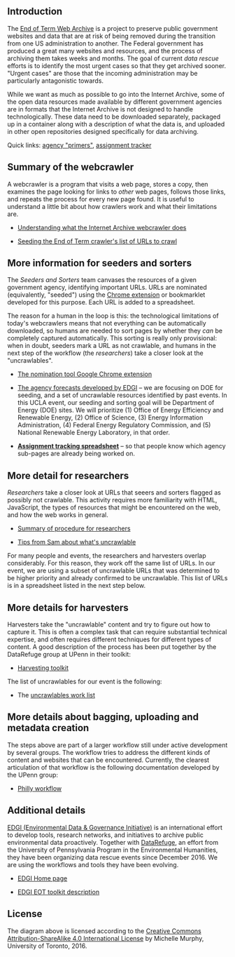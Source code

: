 Introduction
------------

The [End of Term Web Archive](http://digital2.library.unt.edu/nomination/eth2016/about/) is a project to preserve public government websites and data that are at risk of being removed during the transition from one US administration to another.  The Federal government has produced a great many websites and resources, and the process of archiving them takes weeks and months.  The goal of current _data rescue_ efforts is to identify the most urgent cases so that they get archived sooner.  "Urgent cases" are those that the incoming administration may be particularly antagonistic towards.

While we want as much as possible to go into the Internet Archive, some of the open data resources made available by different government agencies are in formats that the Internet Archive is not designed to handle technologically.  These data need to be downloaded separately, packaged up in a container along with a description of what the data is, and uploaded in other open repositories designed specifically for data archiving.

Quick links: [agency "primers"](https://envirodatagov.org/agency-forecasts/), [assignment tracker](https://docs.google.com/spreadsheets/d/10M1_AyyJFpBIDZ7s6VzVa98Tx8zJBIoJESLlHZkJ018/edit#gid=707149033)

Summary of the webcrawler
-------------------------

A webcrawler is a program that visits a web page, stores a copy, then examines the page looking for links to _other_ web pages, follows those links, and repeats the process for every new page found.  It is useful to understand a little bit about how crawlers work and what their limitations are.

* [Understanding what the Internet Archive webcrawler does](https://docs.google.com/document/d/1PeWefW2toThs-Pbw0CMv2us7wxQI0gRrP1LGuwMp_UQ/edit)

* [Seeding the End of Term crawler's list of URLs to crawl](https://docs.google.com/document/d/1qpuNCmBmu4KcsS_hE2srewcCiP4f9P5cCyDfHmsSAVU/edit)

More information for seeders and sorters
----------------------------------------

The _Seeders and Sorters_ team canvases the resources of a given government agency, identifying important URLs.  URLs are nominated (equivalently, "seeded") using the [Chrome extension](https://chrome.google.com/webstore/detail/nominationtool/abjpihafglmijnkkoppbookfkkanklok) or bookmarklet developed for this purpose.  Each URL is added to a spreadsheet.

The reason for a human in the loop is this: the technological limitations of today's webcrawlers means that not everything can be automatically downloaded, so humans are needed to sort pages by whether they _can_ be completely captured automatically.  This sorting is really only provisional: when in doubt, seeders mark a URL as not crawlable, and humans in the next step of the workflow (the _researchers_) take a closer look at the "uncrawlables".

* [The nomination tool Google Chrome extension](https://chrome.google.com/webstore/detail/nominationtool/abjpihafglmijnkkoppbookfkkanklok)

* [The agency forecasts developed by EDGI](https://envirodatagov.org/agency-forecasts/) &ndash; we are focusing on DOE for seeding, and a set of uncrawlable resources identified by past events. In this UCLA event, our seeding and sorting goal will be Department of Energy (DOE) sites. We will prioritize (1) Office of Energy Efficiency and Renewable Energy, (2) Office of Science, (3) Energy Information Administration, (4) Federal Energy Regulatory Commission, and (5) National Renewable Energy Laboratory, in that order.

* **[Assignment tracking spreadsheet](https://docs.google.com/spreadsheets/d/10M1_AyyJFpBIDZ7s6VzVa98Tx8zJBIoJESLlHZkJ018/edit#gid=707149033)** &ndash; so that people know which agency sub-pages are already being worked on.

More detail for researchers
---------------------------

_Researchers_ take a closer look at URLs that seeers and sorters flagged as possibly not crawlable.  This activity requires more familiarity with HTML, JavaScript, the types of resources that might be encountered on the web, and how the web works in general.

* [Summary of procedure for researchers](https://github.com/datarefugephilly/workflow/blob/master/research.md)

* [Tips from Sam about what's uncrawlable](https://docs.google.com/document/d/1ZSx7zO6hRB_jjzwPO-zu-ps2eueZh3wRk4MrCxkMX_w/edit)

For many people and events, the researchers and harvesters overlap considerably.  For this reason, they work off the same list of URLs.  In our event, we are using a subset of uncrawlable URLs that was determined to be higher priority and already confirmed to be uncrawlable. This list of URLs is in a spreadsheet listed in the next step below.

More details for harvesters
---------------------------

Harvesters take the "uncrawlable" content and try to figure out how to capture it. This is often a complex task that can require substantial technical expertise, and often requires different techniques for different types of content.  A good description of the process has been put together by the DataRefuge group at UPenn in their toolkit:

* [Harvesting toolkit](https://github.com/datarefugephilly/workflow/tree/master/harvesting-toolkit)

The list of uncrawlables for our event is the following:

* The [uncrawlables work list](https://docs.google.com/spreadsheets/d/12BCFVgOleNWOqClKFUTz8SBCP7xClTGgs4nldh8XRj4/edit?usp=sharing)

More details about bagging, uploading and metadata creation
-----------------------------------------------------------

The steps above are part of a larger workflow still under active development by several groups.  The workflow tries to address the different kinds of content and websites that can be encountered.  Currently, the clearest articulation of that workflow is the following documentation developed by the UPenn group:

* [Philly workflow](https://github.com/datarefugephilly/workflow)


Additional details
------------------

[EDGI  (Environmental Data & Governance Initiative)](https://envirodatagov.org) is an international effort to develop tools, research networks, and initiatives to archive public environmental data proactively.  Together with [DataRefuge](http://www.ppehlab.org/datarefuge/), an effort from the University of Pennsylvania Program in the Environmental Humanities, they have been organizing data rescue events since December 2016.  We are using the workflows and tools they have been evolving.

* [EDGI Home page](https://envirodatagov.org)

* [EDGI EOT toolkit description](https://github.com/edgi-govdata-archiving/eot-sprint-toolkit)

License
-------

The diagram above is licensed according to the [Creative Commons Attribution-ShareAlike 4.0 International License](http://creativecommons.org/licenses/by-sa/4.0/) by Michelle Murphy, University of Toronto, 2016.
